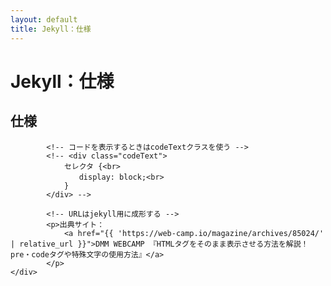 ```yaml
---
layout: default
title: Jekyll：仕様
---
```

<body>
    <div class="block">
        <h1>Jekyll：仕様</h1>
    </div>
    <div class="block">
            <h2>仕様</h2> 

            <!-- コードを表示するときはcodeTextクラスを使う -->
            <!-- <div class="codeText">
                セレクタ {<br>
                　　display: block;<br>
                }
            </div> -->

            <!-- URLはjekyll用に成形する -->
            <p>出典サイト：
                <a href="{{ 'https://web-camp.io/magazine/archives/85024/' | relative_url }}">DMM WEBCAMP 『HTMLタグをそのまま表示させる方法を解説！pre・codeタグや特殊文字の使用方法』</a>
            </p>
    </div>
</body>